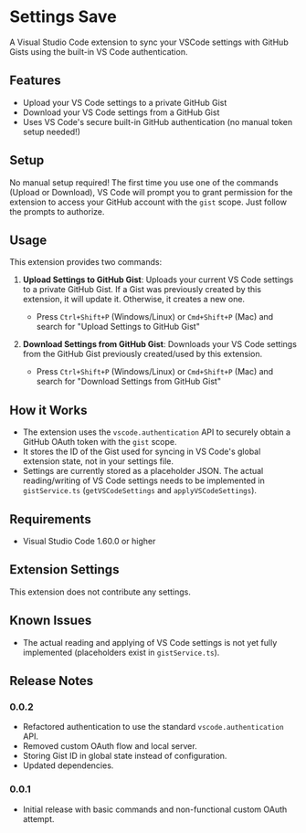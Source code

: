 # Settings Save

A Visual Studio Code extension to sync your VSCode settings with GitHub Gists using the built-in VS Code authentication.

## Features

- Upload your VS Code settings to a private GitHub Gist
- Download your VS Code settings from a GitHub Gist
- Uses VS Code's secure built-in GitHub authentication (no manual token setup needed!)

## Setup

No manual setup required! The first time you use one of the commands (Upload or Download), VS Code will prompt you to grant permission for the extension to access your GitHub account with the `gist` scope. Just follow the prompts to authorize.

## Usage

This extension provides two commands:

1.  **Upload Settings to GitHub Gist**: Uploads your current VS Code settings to a private GitHub Gist. If a Gist was previously created by this extension, it will update it. Otherwise, it creates a new one.
    - Press `Ctrl+Shift+P` (Windows/Linux) or `Cmd+Shift+P` (Mac) and search for "Upload Settings to GitHub Gist"

2.  **Download Settings from GitHub Gist**: Downloads your VS Code settings from the GitHub Gist previously created/used by this extension.
    - Press `Ctrl+Shift+P` (Windows/Linux) or `Cmd+Shift+P` (Mac) and search for "Download Settings from GitHub Gist"

## How it Works

- The extension uses the `vscode.authentication` API to securely obtain a GitHub OAuth token with the `gist` scope.
- It stores the ID of the Gist used for syncing in VS Code's global extension state, not in your settings file.
- Settings are currently stored as a placeholder JSON. The actual reading/writing of VS Code settings needs to be implemented in `gistService.ts` (`getVSCodeSettings` and `applyVSCodeSettings`).

## Requirements

- Visual Studio Code 1.60.0 or higher

## Extension Settings

This extension does not contribute any settings.

## Known Issues

- The actual reading and applying of VS Code settings is not yet fully implemented (placeholders exist in `gistService.ts`).

## Release Notes

### 0.0.2

- Refactored authentication to use the standard `vscode.authentication` API.
- Removed custom OAuth flow and local server.
- Storing Gist ID in global state instead of configuration.
- Updated dependencies.

### 0.0.1

- Initial release with basic commands and non-functional custom OAuth attempt. 